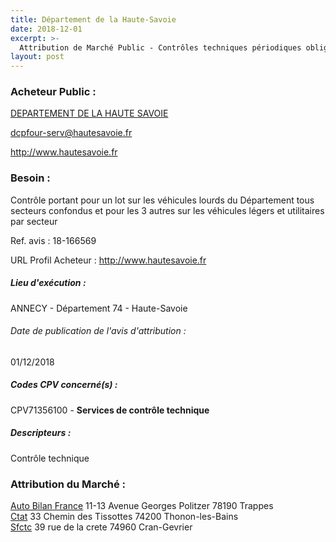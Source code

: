 ```yaml
---
title: Département de la Haute-Savoie
date: 2018-12-01
excerpt: >-
  Attribution de Marché Public - Contrôles techniques périodiques obligatoires pour véhicules
layout: post
---
```


### Acheteur Public : 
<a href="/acheteur-137/siren-227400017"> DEPARTEMENT DE LA HAUTE SAVOIE</a><br/>



dcpfour-serv@hautesavoie.fr


http://www.hautesavoie.fr
### Besoin :

Contrôle portant pour un lot sur les véhicules lourds du Département tous secteurs confondus et pour les 3 autres sur les véhicules légers et utilitaires par secteur

Ref. avis : 18-166569

URL Profil Acheteur : http://www.hautesavoie.fr

##### Lieu d'exécution :

ANNECY - Département 74 - Haute-Savoie

###### Date de publication de l'avis d'attribution : 
01/12/2018

##### Codes CPV concerné(s) :
CPV71356100 - **Services de contrôle technique** <br/>

##### Descripteurs :
Contrôle technique <br/>

### Attribution du Marché :
<a href="/entreprise-560/siren-437807795"> Auto Bilan France</a>    11-13 Avenue Georges Politzer 78190 Trappes <br/>
<a href="/entreprise-570/siren-524028032"> Ctat</a>    33 Chemin des Tissottes 74200 Thonon-les-Bains <br/>
<a href="/entreprise-572/siren-538170010"> Sfctc</a>    39 rue de la crete 74960 Cran-Gevrier <br/>
